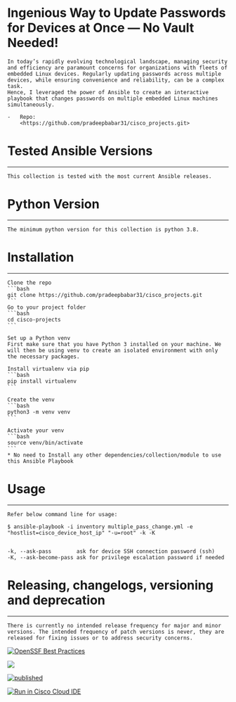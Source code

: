 # Ingenious Way to Update Passwords for Devices at Once — No Vault Needed!
    In today’s rapidly evolving technological landscape, managing security and efficiency are paramount concerns for organizations with fleets of embedded Linux devices. Regularly updating passwords across multiple devices, while ensuring convenience and reliability, can be a complex task.
    Hence, I leveraged the power of Ansible to create an interactive playbook that changes passwords on multiple embedded Linux machines simultaneously.

    -   Repo:
        <https://github.com/pradeepbabar31/cisco_projects.git>


# Tested Ansible Versions
-----------------------

    This collection is tested with the most current Ansible releases.

# Python Version
--------------

    The minimum python version for this collection is python 3.8.

# Installation
------------


    Clone the repo
    ```bash
    git clone https://github.com/pradeepbabar31/cisco_projects.git
    ```
    Go to your project folder
    ```bash
    cd cisco-projects
    ```

    Set up a Python venv
    First make sure that you have Python 3 installed on your machine. We will then be using venv to create an isolated environment with only the necessary packages.

    Install virtualenv via pip
    ```bash
    pip install virtualenv
    ```

    Create the venv
    ```bash
    python3 -m venv venv
    ```

    Activate your venv
    ```bash
    source venv/bin/activate
    ```
    * No need to Install any other dependencies/collection/module to use this Ansible Playbook 


# Usage
-----

    Refer below command line for usage: 

    $ ansible-playbook -i inventory multiple_pass_change.yml -e "hostlist=cisco_device_host_ip" "-u=root" -k -K


    -k, --ask-pass        ask for device SSH connection password (ssh)
    -K, --ask-become-pass ask for privilege escalation password if needed



# Releasing, changelogs, versioning and deprecation
-------------------------------------------------
    There is currently no intended release frequency for major and minor versions. The intended frequency of patch versions is never, they are released for fixing issues or to address security concerns.


[![OpenSSF Best Practices](https://www.bestpractices.dev/projects/8274/badge)](https://www.bestpractices.dev/projects/8274)

<a href="https://www.bestpractices.dev/projects/8274"><img src="https://www.bestpractices.dev/projects/8274/badge"></a>



[![published](https://static.production.devnetcloud.com/codeexchange/assets/images/devnet-published.svg)](https://developer.cisco.com/codeexchange/github/repo/pradeepbabar31/cisco_projects)



[![Run in Cisco Cloud IDE](https://static.production.devnetcloud.com/codeexchange/assets/images/devnet-runable-icon.svg)](https://developer.cisco.com/codeexchange/devenv/pradeepbabar31/cisco_projects/)
